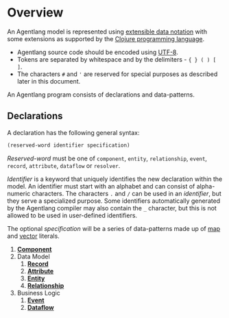 # Overview

An Agentlang model is represented using [extensible data notation](https://github.com/edn-format/edn) with some extensions as supported by the [Clojure programming language](https://clojure.org).
* Agentlang source code should be encoded using [UTF-8](https://en.wikipedia.org/wiki/UTF-8).
* Tokens are separated by whitespace and by the delimiters - `{ } ( ) [ ]`.
* The characters `#` and `'` are reserved for special purposes as described later in this document.

An Agentlang program consists of declarations and data-patterns.

## Declarations
A declaration has the following general syntax:

```clojure
(reserved-word identifier specification)
```

*Reserved-word* must be one of `component`, `entity`, `relationship`, `event`, `record`, `attribute`, `dataflow` or `resolver`.

*Identifier* is a keyword that uniquely identifies the new declaration within the model. An identifier must start with an alphabet and can consist of alpha-numeric characters. The characters `.` and `/` can be used in an *identifier*, but they serve a specialized purpose. Some identifiers automatically generated by the Agentlang compiler may also contain the `_` character, but this is not allowed to be used in user-defined identifiers.

The optional *specification* will be a series of data-patterns made up of [map](https://github.com/edn-format/edn#maps) and [vector](https://github.com/edn-format/edn#vectors) literals.


1. **[Component](component.md)**
2. Data Model
    1. **[Record](data-model/record.md)**
    2. **[Attribute](data-model/attribute.md)**
    3. **[Entity](data-model/entity.md)**
    4. **[Relationship](data-model/relationship.md)**
3. Business Logic
    1. **[Event](business-logic/event.md)**
    2. **[Dataflow](business-logic/dataflow.md)**
